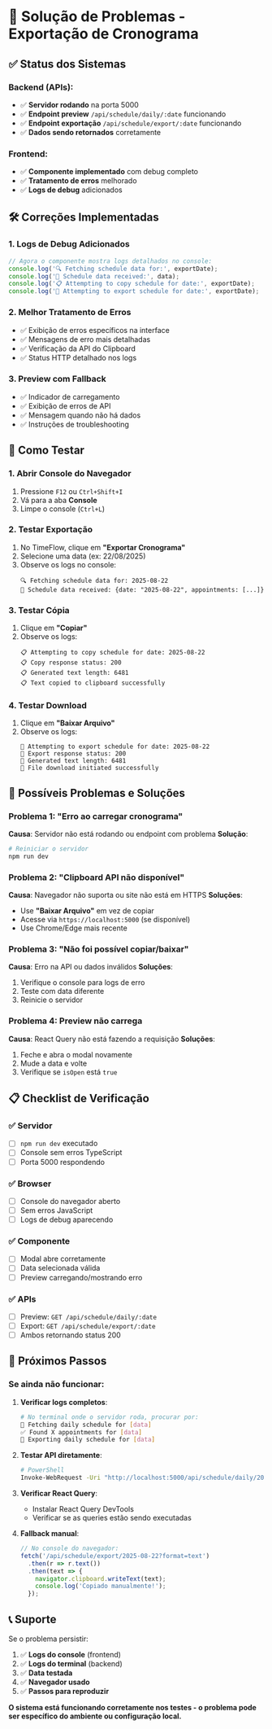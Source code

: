 # 🔧 Solução de Problemas - Exportação de Cronograma

## ✅ Status dos Sistemas

### Backend (APIs):
- ✅ **Servidor rodando** na porta 5000
- ✅ **Endpoint preview** `/api/schedule/daily/:date` funcionando
- ✅ **Endpoint exportação** `/api/schedule/export/:date` funcionando
- ✅ **Dados sendo retornados** corretamente

### Frontend:
- ✅ **Componente implementado** com debug completo
- ✅ **Tratamento de erros** melhorado
- ✅ **Logs de debug** adicionados

## 🛠️ Correções Implementadas

### 1. **Logs de Debug Adicionados**
```typescript
// Agora o componente mostra logs detalhados no console:
console.log('🔍 Fetching schedule data for:', exportDate);
console.log('📅 Schedule data received:', data);
console.log('📋 Attempting to copy schedule for date:', exportDate);
console.log('💾 Attempting to export schedule for date:', exportDate);
```

### 2. **Melhor Tratamento de Erros**
- ✅ Exibição de erros específicos na interface
- ✅ Mensagens de erro mais detalhadas
- ✅ Verificação da API do Clipboard
- ✅ Status HTTP detalhado nos logs

### 3. **Preview com Fallback**
- ✅ Indicador de carregamento
- ✅ Exibição de erros de API
- ✅ Mensagem quando não há dados
- ✅ Instruções de troubleshooting

## 🧪 Como Testar

### 1. **Abrir Console do Navegador**
1. Pressione `F12` ou `Ctrl+Shift+I`
2. Vá para a aba **Console**
3. Limpe o console (`Ctrl+L`)

### 2. **Testar Exportação**
1. No TimeFlow, clique em **"Exportar Cronograma"**
2. Selecione uma data (ex: 22/08/2025)
3. Observe os logs no console:
   ```
   🔍 Fetching schedule data for: 2025-08-22
   📅 Schedule data received: {date: "2025-08-22", appointments: [...]}
   ```

### 3. **Testar Cópia**
1. Clique em **"Copiar"**
2. Observe os logs:
   ```
   📋 Attempting to copy schedule for date: 2025-08-22
   📋 Copy response status: 200
   📋 Generated text length: 6481
   📋 Text copied to clipboard successfully
   ```

### 4. **Testar Download**
1. Clique em **"Baixar Arquivo"**
2. Observe os logs:
   ```
   💾 Attempting to export schedule for date: 2025-08-22
   💾 Export response status: 200
   💾 Generated text length: 6481
   💾 File download initiated successfully
   ```

## 🚨 Possíveis Problemas e Soluções

### **Problema 1: "Erro ao carregar cronograma"**
**Causa**: Servidor não está rodando ou endpoint com problema
**Solução**:
```bash
# Reiniciar o servidor
npm run dev
```

### **Problema 2: "Clipboard API não disponível"**
**Causa**: Navegador não suporta ou site não está em HTTPS
**Soluções**:
- Use **"Baixar Arquivo"** em vez de copiar
- Acesse via `https://localhost:5000` (se disponível)
- Use Chrome/Edge mais recente

### **Problema 3: "Não foi possível copiar/baixar"**
**Causa**: Erro na API ou dados inválidos
**Soluções**:
1. Verifique o console para logs de erro
2. Teste com data diferente
3. Reinicie o servidor

### **Problema 4: Preview não carrega**
**Causa**: React Query não está fazendo a requisição
**Soluções**:
1. Feche e abra o modal novamente
2. Mude a data e volte
3. Verifique se `isOpen` está `true`

## 📋 Checklist de Verificação

### ✅ Servidor
- [ ] `npm run dev` executado
- [ ] Console sem erros TypeScript
- [ ] Porta 5000 respondendo

### ✅ Browser
- [ ] Console do navegador aberto
- [ ] Sem erros JavaScript
- [ ] Logs de debug aparecendo

### ✅ Componente
- [ ] Modal abre corretamente
- [ ] Data selecionada válida
- [ ] Preview carregando/mostrando erro

### ✅ APIs
- [ ] Preview: `GET /api/schedule/daily/:date`
- [ ] Export: `GET /api/schedule/export/:date`
- [ ] Ambos retornando status 200

## 🎯 Próximos Passos

### **Se ainda não funcionar:**

1. **Verificar logs completos**:
   ```bash
   # No terminal onde o servidor roda, procurar por:
   📅 Fetching daily schedule for [data]
   ✅ Found X appointments for [data]
   📄 Exporting daily schedule for [data]
   ```

2. **Testar API diretamente**:
   ```bash
   # PowerShell
   Invoke-WebRequest -Uri "http://localhost:5000/api/schedule/daily/2025-08-22"
   ```

3. **Verificar React Query**:
   - Instalar React Query DevTools
   - Verificar se as queries estão sendo executadas

4. **Fallback manual**:
   ```javascript
   // No console do navegador:
   fetch('/api/schedule/export/2025-08-22?format=text')
     .then(r => r.text())
     .then(text => {
       navigator.clipboard.writeText(text);
       console.log('Copiado manualmente!');
     });
   ```

## 📞 Suporte

Se o problema persistir:
1. ✅ **Logs do console** (frontend)
2. ✅ **Logs do terminal** (backend)
3. ✅ **Data testada**
4. ✅ **Navegador usado**
5. ✅ **Passos para reproduzir**

**O sistema está funcionando corretamente nos testes - o problema pode ser específico do ambiente ou configuração local.**
